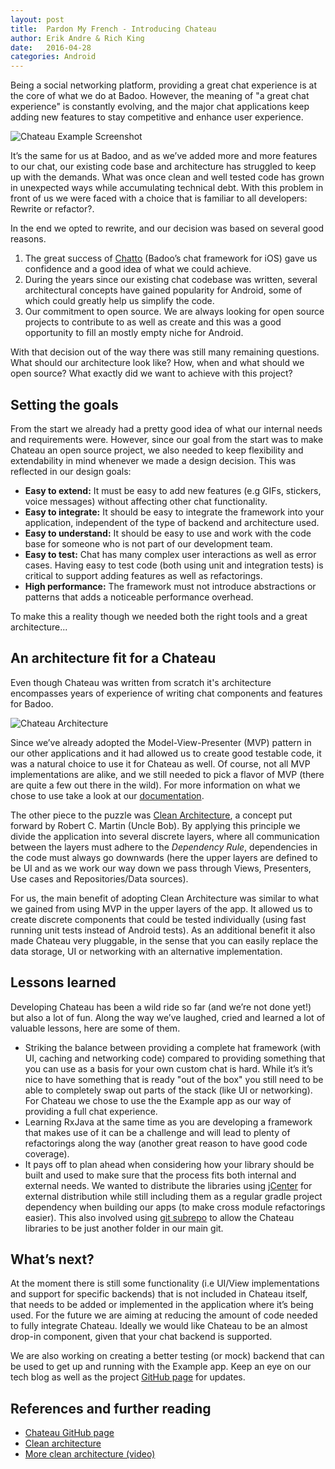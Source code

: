 ```yaml
---
layout: post
title:  Pardon My French - Introducing Chateau
author: Erik Andre & Rich King
date:   2016-04-28
categories: Android
---
```


Being a social networking platform, providing a great chat experience is at the core of what we do at Badoo. However, the meaning of "a great chat experience" is constantly evolving, and the major chat applications keep adding new features to stay competitive and enhance user experience.

![Chateau Example Screenshot]({{page.imgdir}}/screenshot.png)

It’s the same for us at Badoo, and as we’ve added more and more features to our chat, our existing code base and architecture has struggled to keep up with the demands. What was once clean and well tested code has grown in unexpected ways while accumulating technical debt. With this problem in front of us we were faced with a choice that is familiar to all developers: Rewrite or refactor?.

In the end we opted to rewrite, and our decision was based on several good reasons.

1. The great success of [Chatto](https://github.com/badoo/Chatto) (Badoo’s chat framework for iOS) gave us confidence and a good idea of what we could achieve.
2. During the years since our existing chat codebase was written, several architectural concepts have gained popularity for Android, some of which could greatly help us simplify the code.
3. Our commitment to open source. We are always looking for open source projects to contribute to as well as create and this was a good opportunity to fill an mostly empty niche for Android.

With that decision out of the way there was still many remaining questions. What should our architecture look like? How, when and what should we open source? What exactly did we want to achieve with this project?

## Setting the goals

From the start we already had a pretty good idea of what our internal needs and requirements were. However, since our goal from the start was to make Chateau an open source project, we also needed to keep flexibility and extendability in mind whenever we made a design decision. This was reflected in our design goals:

* **Easy to extend:** It must be easy to add new features (e.g GIFs, stickers, voice messages) without affecting other chat functionality.
* **Easy to integrate:** It should be easy to integrate the framework into your application, independent of the type of backend and architecture used.
* **Easy to understand:** It should be easy to use and work with the code base for someone who is not part of our development team.
* **Easy to test:** Chat has many complex user interactions as well as error cases. Having easy to test code (both using unit and integration tests) is critical to support adding features as well as refactorings.
* **High performance:** The framework must not introduce abstractions or patterns that adds a noticeable performance overhead.

To make this a reality though we needed both the right tools and a great architecture...

## An architecture fit for a Chateau

Even though Chateau was written from scratch it's architecture encompasses years of experience of writing chat components and features for Badoo.

![Chateau Architecture]({{page.imgdir}}/architecture.png)

Since we’ve already adopted the Model-View-Presenter (MVP) pattern in our other applications and it had allowed us to create good testable code, it was a natural choice to use it for Chateau as well. Of course, not all MVP implementations are alike, and we still needed to pick a flavor of MVP (there are quite a few out there in the wild). For more information on what we chose to use take a look at our [documentation](https://github.com/badoo/Chateau).

The other piece to the puzzle was [Clean Architecture](https://blog.8thlight.com/uncle-bob/2012/08/13/the-clean-architecture.html), a concept put forward by Robert C. Martin (Uncle Bob). By applying this principle we divide the application into several discrete layers, where all communication between the layers must adhere to the *Dependency Rule*, dependencies in the code must always go downwards (here the upper layers are defined to be UI and as we work our way down we pass through Views, Presenters, Use cases and Repositories/Data sources).

For us, the main benefit of adopting Clean Architecture was similar to what we gained from using MVP in the upper layers of the app. It allowed us to create discrete components that could be tested individually (using fast running unit tests instead of Android tests). As an additional benefit it also made Chateau very pluggable, in the sense that you can easily replace the data storage, UI or networking with an alternative implementation.

## Lessons learned

Developing Chateau has been a wild ride so far (and we’re not done yet!) but also a lot of fun. Along the way we’ve laughed, cried and learned a lot of valuable lessons, here are some of them.

* Striking the balance between providing a complete hat framework (with UI, caching and networking code) compared to providing something that you can use as a basis for your own custom chat is hard. While it’s it’s nice to have something that is ready "out of the box" you still need to be able to completely swap out parts of the stack (like UI or networking). For Chateau we chose to use the the Example app as our way of providing a full chat experience.
* Learning RxJava at the same time as you are developing a framework that makes use of it can be a challenge and will lead to plenty of refactorings along the way (another great reason to have good code coverage).
* It pays off to plan ahead when considering how your library should be built and used to make sure that the process fits both internal and external needs. We wanted to distribute the libraries using [jCenter](https://bintray.com/kingamajick/maven/chateau/_latestVersion) for external distribution while still including them as a regular gradle project dependency when building our apps (to make cross module refactorings easier). This also involved using [git subrepo](https://github.com/ingydotnet/git-subrepo) to allow the Chateau libraries to be just another folder in our main git.

## What’s next?

At the moment there is still some functionality (i.e UI/View implementations and support for specific backends) that is not included in Chateau itself, that needs to be added or implemented in the application where it’s being used. For the future we are aiming at reducing the amount of code needed to fully integrate Chateau. Ideally we would like Chateau to be an almost drop-in component, given that your chat backend is supported.

We are also working on creating a better testing (or mock) backend that can be used to get up and running with the Example app. Keep an eye on our tech blog as well as the project [GitHub page](https://github.com/badoo/Chateau) for updates.

## References and further reading

* [Chateau GitHub page](https://github.com/badoo/Chateau)
* [Clean architecture](https://blog.8thlight.com/uncle-bob/2012/08/13/the-clean-architecture.html)
* [More clean architecture (video)](https://vimeo.com/97530863)
